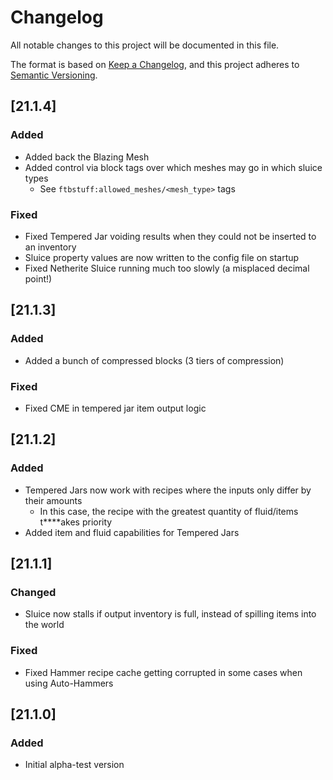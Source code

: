 # Changelog
All notable changes to this project will be documented in this file.

The format is based on [Keep a Changelog](https://keepachangelog.com/en/1.0.0/),
and this project adheres to [Semantic Versioning](https://semver.org/spec/v2.0.0.html).

## [21.1.4]

### Added
* Added back the Blazing Mesh
* Added control via block tags over which meshes may go in which sluice types
  * See `ftbstuff:allowed_meshes/<mesh_type>` tags

### Fixed
* Fixed Tempered Jar voiding results when they could not be inserted to an inventory
* Sluice property values are now written to the config file on startup
* Fixed Netherite Sluice running much too slowly (a misplaced decimal point!)

## [21.1.3]

### Added
* Added a bunch of compressed blocks (3 tiers of compression)

### Fixed
* Fixed CME in tempered jar item output logic

## [21.1.2]

### Added
* Tempered Jars now work with recipes where the inputs only differ by their amounts
  * In this case, the recipe with the greatest quantity of fluid/items t****akes priority
* Added item and fluid capabilities for Tempered Jars

## [21.1.1]

### Changed
* Sluice now stalls if output inventory is full, instead of spilling items into the world

### Fixed
* Fixed Hammer recipe cache getting corrupted in some cases when using Auto-Hammers

## [21.1.0]

### Added
* Initial alpha-test version
